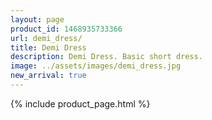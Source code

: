 ```yaml
---
layout: page
product_id: 1468935733366
url: demi_dress/
title: Demi Dress
description: Demi Dress. Basic short dress.
image: ../assets/images/demi_dress.jpg
new_arrival: true
---
```


{% include product_page.html %}
